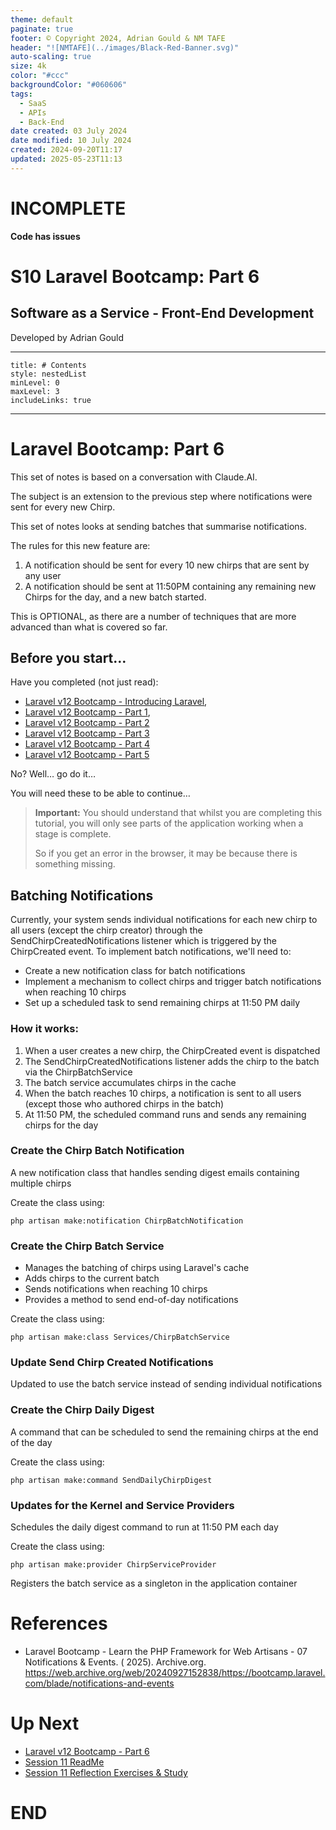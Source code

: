 ```yaml
---
theme: default
paginate: true
footer: © Copyright 2024, Adrian Gould & NM TAFE
header: "![NMTAFE](../images/Black-Red-Banner.svg)"
auto-scaling: true
size: 4k
color: "#ccc"
backgroundColor: "#060606"
tags:
  - SaaS
  - APIs
  - Back-End
date created: 03 July 2024
date modified: 10 July 2024
created: 2024-09-20T11:17
updated: 2025-05-23T11:13
---
```



# INCOMPLETE

**Code has issues**

# S10 Laravel Bootcamp: Part 6

## Software as a Service - Front-End Development

Developed by Adrian Gould

---

```table-of-contents
title: # Contents
style: nestedList
minLevel: 0
maxLevel: 3
includeLinks: true
```

---

# Laravel Bootcamp: Part 6

This set of notes is based on a conversation with Claude.AI.

The subject is an extension to the previous step where notifications were sent for every new Chirp.

This set of notes looks at sending batches that summarise notifications. 

The rules for this new feature are:

1) A notification should be sent for every 10 new chirps that are sent by any user
2) A notification should be sent at 11:50PM containing any remaining new Chirps for the day, and a new batch started.

This is OPTIONAL, as there are a number of techniques that are more advanced than what is covered so far.



## Before you start…

Have you completed (not just read):

- [Laravel v12 Bootcamp - Introducing Laravel](session-11/S11-Introducing-Laravel-v12.md),
- [Laravel v12 Bootcamp - Part 1](session-11/S10-Laravel-v12-BootCamp-Part-1.md),
- [Laravel v12 Bootcamp - Part 2](session-11/S10-Laravel-v12-BootCamp-Part-2.md)
- [Laravel v12 Bootcamp - Part 3](session-11/S10-Laravel-v12-BootCamp-Part-3.md)
- [Laravel v12 Bootcamp - Part 4](session-11/S10-Laravel-v12-BootCamp-Part-4.md)
- [Laravel v12 Bootcamp - Part 5](session-11/S10-Laravel-v12-BootCamp-Part-5.md)

No? Well… go do it…

You will need these to be able to continue…

> **Important:** You should understand that whilst you are completing this tutorial, you will
> only see parts of the application working when a stage is complete.
>
> So if you get an error in the browser, it may be because there is something missing.

## Batching Notifications

Currently, your system sends individual notifications for each new chirp to all users (except the chirp creator) through the SendChirpCreatedNotifications listener which is triggered by the ChirpCreated event.
To implement batch notifications, we'll need to:

- Create a new notification class for batch notifications
- Implement a mechanism to collect chirps and trigger batch notifications when reaching 10 chirps
- Set up a scheduled task to send remaining chirps at 11:50 PM daily


### How it works:

1) When a user creates a new chirp, the ChirpCreated event is dispatched
2) The SendChirpCreatedNotifications listener adds the chirp to the batch via the ChirpBatchService
3) The batch service accumulates chirps in the cache
4) When the batch reaches 10 chirps, a notification is sent to all users (except those who authored chirps in the batch)
5) At 11:50 PM, the scheduled command runs and sends any remaining chirps for the day

### Create the Chirp Batch Notification

A new notification class that handles sending digest emails containing multiple chirps

Create the class using:

```shell
php artisan make:notification ChirpBatchNotification

```



### Create the Chirp Batch Service

- Manages the batching of chirps using Laravel's cache
- Adds chirps to the current batch
- Sends notifications when reaching 10 chirps
- Provides a method to send end-of-day notifications


Create the class using:

```shell
php artisan make:class Services/ChirpBatchService

```

### Update Send Chirp Created Notifications

Updated to use the batch service instead of sending individual notifications




### Create the Chirp Daily Digest

A command that can be scheduled to send the remaining chirps at the end of the day


Create the class using:

```shell
php artisan make:command SendDailyChirpDigest

```


### Updates for the Kernel and Service Providers

Schedules the daily digest command to run at 11:50 PM each day


Create the class using:

```shell
php artisan make:provider ChirpServiceProvider

```

Registers the batch service as a singleton in the application container










# References

- Laravel Bootcamp - Learn the PHP Framework for Web Artisans - 07 Notifications & Events. (
  2025).
  Archive.org. https://web.archive.org/web/20240927152838/https://bootcamp.laravel.com/blade/notifications-and-events

# Up Next

- [Laravel v12 Bootcamp - Part 6](session-11/S10-Laravel-v12-BootCamp-Part-6.md)
- [Session 11 ReadMe](session-10/ReadMe%201.md)
- [Session 11 Reflection Exercises & Study](session-11/S11-Reflection-Exercises-and-Study.md)

# END
